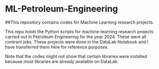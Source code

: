 # ML-Petroleum-Engineering
##This repository contains codes for Machine Learning research projects.

This repo holds the Python scripts for machine-learning research projects carried out in Petroleum Engineering for the year 2024. 
These were all contract jobs. These projects were done in the DataLab Notebook and I have transferred them here for reference purposes. 

Note that the codes might not show that certain libraries were installed because most libraries are already available on DataLab. 
